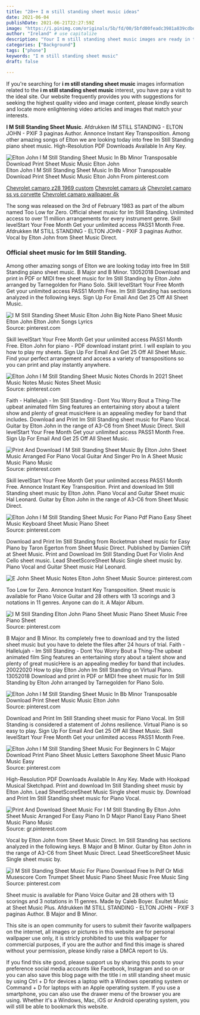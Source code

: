 ```yaml
---
title: "28++ I m still standing sheet music ideas"
date: 2021-06-04
publishDate: 2021-06-21T22:27:59Z
image: "https://i.pinimg.com/originals/5b/fd/00/5bfd00feadc3981a839cdbd05f0583d4.png"
author: "Ireland" # use capitalize
description: "Your I m still standing sheet music images are ready in this website. I m still standing sheet music are a topic that is being searched for and liked by netizens now. You can Get the I m still standing sheet music files here. Download all free photos and vectors."
categories: ["Background"]
tags: ["phone"]
keywords: "I m still standing sheet music"
draft: false

---
```


If you're searching for **i m still standing sheet music** images information related to the **i m still standing sheet music** interest, you have pay a visit to the ideal  site.  Our website frequently  provides you with  suggestions  for seeking  the highest  quality video and image  content, please kindly search and locate more enlightening video articles and images  that match your interests.

**I M Still Standing Sheet Music**. Afdrukken IM STILL STANDING - ELTON JOHN - PXIF 3 paginas Author. Annonce Instant Key Transposition. Among other amazing songs of Elton we are looking today into free Im Still Standing piano sheet music. High-Resolution PDF Downloads Available In Any Key.

![Elton John I M Still Standing Sheet Music In Bb Minor Transposable Download Print Sheet Music Music Elton John](https://i.pinimg.com/originals/f2/27/24/f227240019f317d6d2ffda754600b3e7.gif "Elton John I M Still Standing Sheet Music In Bb Minor Transposable Download Print Sheet Music Music Elton John")
Elton John I M Still Standing Sheet Music In Bb Minor Transposable Download Print Sheet Music Music Elton John From pinterest.com

[Chevrolet camaro z28 1969 custom](/chevrolet-camaro-z28-1969-custom/)
[Chevrolet camaro uk](/chevrolet-camaro-uk/)
[Chevrolet camaro ss vs corvette](/chevrolet-camaro-ss-vs-corvette/)
[Chevrolet camaro wallpaper 4k](/chevrolet-camaro-wallpaper-4k/)

The song was released on the 3rd of February 1983 as part of the album named Too Low for Zero. Official sheet music for Im Still Standing. Unlimited access to over 11 million arrangements for every instrument genre. Skill levelStart Your Free Month Get your unlimited access PASS1 Month Free. Afdrukken IM STILL STANDING - ELTON JOHN - PXIF 3 paginas Author. Vocal by Elton John from Sheet Music Direct.

### Official sheet music for Im Still Standing.

Among other amazing songs of Elton we are looking today into free Im Still Standing piano sheet music. B Major and B Minor. 13052018 Download and print in PDF or MIDI free sheet music for Im Still Standing by Elton John arranged by Tarnegolden for Piano Solo. Skill levelStart Your Free Month Get your unlimited access PASS1 Month Free. Im Still Standing has sections analyzed in the following keys. Sign Up For Email And Get 25 Off All Sheet Music.


![I M Still Standing Sheet Music Elton John Big Note Piano Sheet Music Elton John Elton John Songs Lyrics](https://i.pinimg.com/474x/1f/8f/ce/1f8fce75d256a5608be02e3f96310cb1.jpg "I M Still Standing Sheet Music Elton John Big Note Piano Sheet Music Elton John Elton John Songs Lyrics")
Source: pinterest.com

Skill levelStart Your Free Month Get your unlimited access PASS1 Month Free. Elton John for piano - PDF download instant print. I will explain to you how to play my sheets. Sign Up For Email And Get 25 Off All Sheet Music. Find your perfect arrangement and access a variety of transpositions so you can print and play instantly anywhere.

![Elton John I M Still Standing Sheet Music Notes Chords In 2021 Sheet Music Notes Music Notes Sheet Music](https://i.pinimg.com/originals/e0/05/d1/e005d1a91d162b09a20fe13c44b521ba.png "Elton John I M Still Standing Sheet Music Notes Chords In 2021 Sheet Music Notes Music Notes Sheet Music")
Source: pinterest.com

Faith - Hallelujah - Im Still Standing - Dont You Worry Bout a Thing-The upbeat animated film Sing features an entertaining story about a talent show and plenty of great musicHere is an appealing medley for band that includes. Download and Print Im Still Standing sheet music for Piano Vocal. Guitar by Elton John in the range of A3-C6 from Sheet Music Direct. Skill levelStart Your Free Month Get your unlimited access PASS1 Month Free. Sign Up For Email And Get 25 Off All Sheet Music.

![Print And Download I M Still Standing Sheet Music By Elton John Sheet Music Arranged For Piano Vocal Guitar And Singer Pro In A Sheet Music Music Piano Music](https://i.pinimg.com/originals/c9/d1/43/c9d14318527ee5d270da81e586bd9a31.gif "Print And Download I M Still Standing Sheet Music By Elton John Sheet Music Arranged For Piano Vocal Guitar And Singer Pro In A Sheet Music Music Piano Music")
Source: pinterest.com

Skill levelStart Your Free Month Get your unlimited access PASS1 Month Free. Annonce Instant Key Transposition. Print and download Im Still Standing sheet music by Elton John. Piano Vocal and Guitar Sheet music Hal Leonard. Guitar by Elton John in the range of A3-C6 from Sheet Music Direct.

![Elton John I M Still Standing Sheet Music For Piano Pdf Piano Easy Sheet Music Keyboard Sheet Music Piano Sheet](https://i.pinimg.com/originals/58/98/6e/58986e00f30514e4b11ca6b989371cc9.png "Elton John I M Still Standing Sheet Music For Piano Pdf Piano Easy Sheet Music Keyboard Sheet Music Piano Sheet")
Source: pinterest.com

Download and Print Im Still Standing from Rocketman sheet music for Easy Piano by Taron Egerton from Sheet Music Direct. Published by Damien Clift at Sheet Music. Print and Download Im Still Standing Duet For Violin And Cello sheet music. Lead SheetScoreSheet Music Single sheet music by. Piano Vocal and Guitar Sheet music Hal Leonard.

![E John Sheet Music Notes Elton John Sheet Music](https://i.pinimg.com/originals/5f/f1/fb/5ff1fbf96c522d14977394322eccac1a.jpg "E John Sheet Music Notes Elton John Sheet Music")
Source: pinterest.com

Too Low for Zero. Annonce Instant Key Transposition. Sheet music is available for Piano Voice Guitar and 28 others with 13 scorings and 3 notations in 11 genres. Anyone can do it. A Major Album.

![I M Still Standing Elton John Piano Sheet Music Piano Sheet Music Free Piano Sheet](https://i.pinimg.com/originals/94/d2/5d/94d25da7b888a4ced731b1561fec3c45.png "I M Still Standing Elton John Piano Sheet Music Piano Sheet Music Free Piano Sheet")
Source: pinterest.com

B Major and B Minor. Its completely free to download and try the listed sheet music but you have to delete the files after 24 hours of trial. Faith - Hallelujah - Im Still Standing - Dont You Worry Bout a Thing-The upbeat animated film Sing features an entertaining story about a talent show and plenty of great musicHere is an appealing medley for band that includes. 20022020 How to play Elton John Im Still Standing on Virtual Piano. 13052018 Download and print in PDF or MIDI free sheet music for Im Still Standing by Elton John arranged by Tarnegolden for Piano Solo.

![Elton John I M Still Standing Sheet Music In Bb Minor Transposable Download Print Sheet Music Music Elton John](https://i.pinimg.com/originals/f2/27/24/f227240019f317d6d2ffda754600b3e7.gif "Elton John I M Still Standing Sheet Music In Bb Minor Transposable Download Print Sheet Music Music Elton John")
Source: pinterest.com

Download and Print Im Still Standing sheet music for Piano Vocal. Im Still Standing is considered a statement of Johns resilience. Virtual Piano is so easy to play. Sign Up For Email And Get 25 Off All Sheet Music. Skill levelStart Your Free Month Get your unlimited access PASS1 Month Free.

![Elton John I M Still Standing Sheet Music For Beginners In C Major Download Print Piano Sheet Music Letters Saxophone Sheet Music Piano Music Easy](https://i.pinimg.com/originals/65/3d/32/653d3286bde23a2d97c4c936d75a9926.gif "Elton John I M Still Standing Sheet Music For Beginners In C Major Download Print Piano Sheet Music Letters Saxophone Sheet Music Piano Music Easy")
Source: pinterest.com

High-Resolution PDF Downloads Available In Any Key. Made with Hookpad Musical Sketchpad. Print and download Im Still Standing sheet music by Elton John. Lead SheetScoreSheet Music Single sheet music by. Download and Print Im Still Standing sheet music for Piano Vocal.

![Print And Download Sheet Music For I M Still Standing By Elton John Sheet Music Arranged For Easy Piano In D Major Pianol Easy Piano Sheet Music Piano Music](https://i.pinimg.com/originals/31/af/33/31af33ff964d7e3d5ee7baa7f3f37074.gif "Print And Download Sheet Music For I M Still Standing By Elton John Sheet Music Arranged For Easy Piano In D Major Pianol Easy Piano Sheet Music Piano Music")
Source: gr.pinterest.com

Vocal by Elton John from Sheet Music Direct. Im Still Standing has sections analyzed in the following keys. B Major and B Minor. Guitar by Elton John in the range of A3-C6 from Sheet Music Direct. Lead SheetScoreSheet Music Single sheet music by.

![I M Still Standing Sheet Music For Piano Download Free In Pdf Or Midi Musescore Com Trumpet Sheet Music Piano Sheet Music Free Music Sing](https://i.pinimg.com/originals/5b/fd/00/5bfd00feadc3981a839cdbd05f0583d4.png "I M Still Standing Sheet Music For Piano Download Free In Pdf Or Midi Musescore Com Trumpet Sheet Music Piano Sheet Music Free Music Sing")
Source: pinterest.com

Sheet music is available for Piano Voice Guitar and 28 others with 13 scorings and 3 notations in 11 genres. Made by Caleb Boyer. Exultet Music at Sheet Music Plus. Afdrukken IM STILL STANDING - ELTON JOHN - PXIF 3 paginas Author. B Major and B Minor.

This site is an open community for users to submit their favorite wallpapers on the internet, all images or pictures in this website are for personal wallpaper use only, it is stricly prohibited to use this wallpaper for commercial purposes, if you are the author and find this image is shared without your permission, please kindly raise a DMCA report to Us.

If you find this site good, please support us by sharing this posts to your preference social media accounts like Facebook, Instagram and so on or you can also save this blog page with the title i m still standing sheet music by using Ctrl + D for devices a laptop with a Windows operating system or Command + D for laptops with an Apple operating system. If you use a smartphone, you can also use the drawer menu of the browser you are using. Whether it's a Windows, Mac, iOS or Android operating system, you will still be able to bookmark this website.
